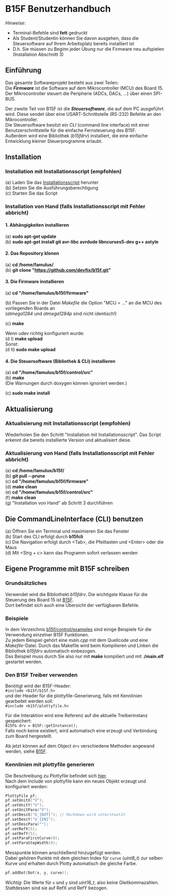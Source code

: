# B15F Benutzerhandbuch
*Hinweise*:  
 - Terminal-Befehle sind **fett** gedruckt  
 - Als Student/Studentin können Sie davon ausgehen, dass die Steuersoftware auf Ihrem Arbeitsplatz bereits installiert ist  
 - D.h. Sie müssen zu Beginn jeder Übung nur die Firmware neu aufspielen (Installation Abschnitt 3)  

## Einführung
Das gesamte Softwareprojekt besteht aus zwei Teilen:  
Die ***Firmware*** ist die Software auf dem Mikrocontroller (MCU) des Board 15. Der Mikrocontroller steuert die Peripherie (ADCs, DACs, ...) über einen SPI-BUS.  

Der zweite Teil von B15F ist die ***Steuersoftware***, die auf dem PC ausgeführt wird. Diese sendet über eine USART-Schnittstelle (RS-232) Befehle an den Mikrocontroller.  
Die Steuersoftware besitzt ein *CLI* (command line interface) mit einer Benutzerschnittstelle für die einfache Fernsteuerung des B15F.  
Außerdem wird eine Bibliothek (*b15fdrv*) installiert, die eine einfache Entwicklung kleiner Steuerprogramme erlaubt.

## Installation

### Installation mit Installationsscript (empfohlen)

 (a) Laden Sie das [Installationsscript](https://raw.githubusercontent.com/devfix/b15f/master/install) herunter  
 (b) Setzen Sie die Ausführungsberechtigung  
 (c) Starten Sie das Script  

### Installation von Hand (falls Installationsscript mit Fehler abbricht)

#### 1. Abhängigkeiten installieren
 (a) **sudo apt-get update**  
 (b) **sudo apt-get install git avr-libc avrdude libncurses5-dev g++ astyle**  

#### 2. Das Repository klonen
 (a) **cd /home/famulus/**  
 (b) **git clone "https://github.com/devfix/b15f.git"**  

#### 3. Die Firmware installieren
 (a) **cd "/home/famulus/b15f/firmware"**  

 (b) Passen Sie in der Datei *Makefile* die Option "MCU = ..." an die MCU des vorliegenden Boards an  
 (*atmega1284* und *atmega1284p* sind nicht identisch!)  

 (c) **make**  

 Wenn udev richtig konfiguriert wurde:  
 (d I) **make upload**  
 Sonst:  
 (d II) **sudo make upload**  

#### 4. Die Steuersoftware (Bibliothek & CLI) installieren
 (a) **cd "/home/famulus/b15f/control/src"**  
 (b) **make**  
 (Die Warnungen durch doxygen können ignoriert werden.)

 (c) **sudo make install**  

## Aktualisierung

### Aktualisierung mit Installationsscript (empfohlen)

Wiederholen Sie den Schritt "Installation mit Installationsscript". Das Script erkennt die bereits installierte Version und aktualisiert diese.

### Aktualisierung von Hand (falls Installationsscript mit Fehler abbricht)
 (a) **cd /home/famulus/b15f/**  
 (b) **git pull --prune**  
 (c) **cd "/home/famulus/b15f/firmware"**  
 (d) **make clean**  
 (e) **cd "/home/famulus/b15f/control/src"**  
 (f) **make clean**  
 (g) "Installation von Hand" ab Schritt 3 durchführen
 
## Die CommandLineInterface (CLI) benutzen
 (a) Öffnen Sie ein Terminal und maximieren Sie das Fenster  
 (b) Start des CLI erfolgt durch **b15fcli**  
 (c) Die Navigation erfolgt durch &lt;Tab&gt;, die Pfeiltasten und &lt;Enter&gt; oder die Maus  
 (d) Mit &lt;Strg + c&gt; kann das Programm sofort verlassen werden

## Eigene Programme mit B15F schreiben

### Grundsätzliches
Verwendet wird die Bibliothekt *b15fdrv*.
Die wichtigste Klasse für die Steuerung des Board 15 ist [B15F](https://devfix.github.io/b15f/html/classB15F.html).  
Dort befindet sich auch eine Übersicht der verfügbaren Befehle.  

### Beispiele
In dem Verzeichnis [b15f/control/examples](https://github.com/devfix/b15f/tree/master/control/examples) sind einige Beispiele für die Verwendung einzelner B15F Funktionen.  
Zu jedem Beispiel gehört eine *main.cpp* mit dem Quellcode und eine *Makefile*-Datei. Durch das Makefile wird beim Kompilieren und Linken die Bibliothek *b15fdrv* automatisch einbezogen.  
Das Beispiel muss durch Sie also nur mit **make** kompiliert und mit .**/main.elf** gestartet werden.

### Den B15F Treiber verwenden
Benötigt wird der B15F-Header:  
`#include <b15f/b15f.h>`  
und der Header für die plottyfile-Generierung, falls mit Kennlinien gearbeitet werden soll:  
`#include <b15f/plottyfile.h>` 

Für die Interaktion wird eine Referenz auf die aktuelle Treiberinstanz gespeichert:  
`B15F& drv = B15F::getInstance();`  
Falls noch keine existiert, wird automatisch eine erzeugt und Verbindung zum Board hergestellt.  

Ab jetzt können auf dem Object `drv` verschiedene Methoden angewand werden, siehe [B15F](https://devfix.github.io/b15f/html/classB15F.html).  

### Kennlinien mit plottyfile generieren
Die Beschreibung zu Plottyfile befindet sich [hier](https://devfix.github.io/b15f/html/classPlottyFile.html).  
Nach dem Include von plottyfile kann ein neues Objekt erzeugt und konfiguriert werden:  
```C++
PlottyFile pf;  
pf.setUnitX("V");  
pf.setUnitY("V");  
pf.setUnitPara("V");  
pf.setDescX("U_{OUT}"); // Markdown wird unterstuetzt  
pf.setDescY("U_{IN}");  
pf.setDescPara("");  
pf.setRefX(5);  
pf.setRefY(5);  
pf.setParaFirstCurve(0);  
pf.setParaStepWidth(0);
```
Messpunkte können anschließend hinzugefügt werden.  
Dabei gehören Punkte mit dem gleichen Index für `curve` (*uint8_t*) zur selben Kurve und erhalten durch Plotty automatisch die gleiche Farbe.  
```C++
pf.addDot(Dot(x, y, curve));
```
*Wichtig*: Die Werte für `x` und `y` sind *uint16_t*, also keine Gleitkommazahlen. Stattdessen sind sie auf RefX und RefY bezogen.

